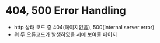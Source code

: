 # 404, 500 Error Handling

- http 상태 코드 중 404(페이지없음), 500(Internal server error)
- 위 두 오류코드가 발생하였을 시에 보여줄 페이지